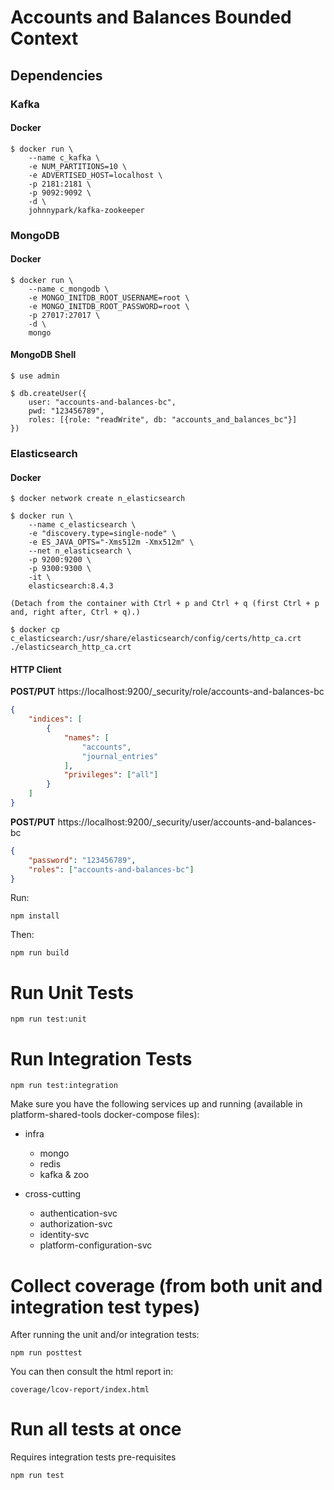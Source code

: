 # Accounts and Balances Bounded Context

## Dependencies

### Kafka

#### Docker
```shell
$ docker run \
    --name c_kafka \
    -e NUM_PARTITIONS=10 \
    -e ADVERTISED_HOST=localhost \
    -p 2181:2181 \
    -p 9092:9092 \
    -d \
    johnnypark/kafka-zookeeper
```

### MongoDB

#### Docker
```shell
$ docker run \
    --name c_mongodb \
    -e MONGO_INITDB_ROOT_USERNAME=root \
    -e MONGO_INITDB_ROOT_PASSWORD=root \
    -p 27017:27017 \
    -d \
    mongo
```

#### MongoDB Shell
```shell
$ use admin

$ db.createUser({
    user: "accounts-and-balances-bc",
    pwd: "123456789",
    roles: [{role: "readWrite", db: "accounts_and_balances_bc"}]
})
```

### Elasticsearch

#### Docker
```shell
$ docker network create n_elasticsearch

$ docker run \
    --name c_elasticsearch \
    -e "discovery.type=single-node" \
    -e ES_JAVA_OPTS="-Xms512m -Xmx512m" \
    --net n_elasticsearch \
    -p 9200:9200 \
    -p 9300:9300 \
    -it \
    elasticsearch:8.4.3

(Detach from the container with Ctrl + p and Ctrl + q (first Ctrl + p and, right after, Ctrl + q).)

$ docker cp c_elasticsearch:/usr/share/elasticsearch/config/certs/http_ca.crt ./elasticsearch_http_ca.crt
```

#### HTTP Client
**POST/PUT** https://localhost:9200/_security/role/accounts-and-balances-bc
```json
{
    "indices": [
        {
            "names": [
                "accounts",
                "journal_entries"
            ],
            "privileges": ["all"]
        }
    ]
}
```
**POST/PUT** https://localhost:9200/_security/user/accounts-and-balances-bc
```json
{
    "password": "123456789",
    "roles": ["accounts-and-balances-bc"]
}
```



Run:
```shell
npm install
```
Then:
```shell
npm run build
```

# Run Unit Tests

```shell
npm run test:unit
```

# Run Integration Tests

```shell
npm run test:integration
```

Make sure you have the following services up and running (available in platform-shared-tools docker-compose files):

- infra
    - mongo
    - redis
    - kafka & zoo

- cross-cutting
    - authentication-svc
    - authorization-svc
    - identity-svc
    - platform-configuration-svc

# Collect coverage (from both unit and integration test types)

After running the unit and/or integration tests:

```shell
npm run posttest
```

You can then consult the html report in:

```shell
coverage/lcov-report/index.html
```

# Run all tests at once
Requires integration tests pre-requisites
```shell
npm run test
```
